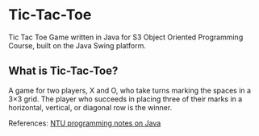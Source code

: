 # Tic-Tac-Toe

Tic Tac Toe Game written in Java for S3 Object Oriented Programming Course, built on the Java Swing platform. 

## What is Tic-Tac-Toe?
A game for two players, X and O, who take turns marking the spaces in a 3×3 grid. The player who succeeds in placing three of their marks in a horizontal, vertical, or diagonal row is the winner.

References: [NTU programming notes on Java](https://www.ntu.edu.sg/home/ehchua/programming/java/JavaGame_TicTacToe.html)
